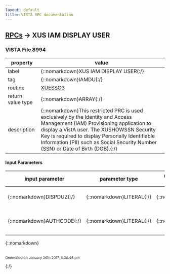 ```yaml
---
layout: default
title: VISTA RPC documentation
---
```




## [RPCs](TableOfContent.md) &#8594; XUS IAM DISPLAY USER 



### VISTA File 8994 


 property | value 
--- | --- 
 label | {::nomarkdown}XUS IAM DISPLAY USER{:/}
 tag | {::nomarkdown}IAMDU{:/}
 routine | [XUESSO3](http://code.osehra.org/dox/Routine_XUESSO3_source.html)
 return value type | {::nomarkdown}ARRAY{:/}
 description | {::nomarkdown}This restricted PRC is used exclusively by the Identity and Access Management (IAM) Provisioning application to display a VistA user. The XUSHOWSSN Security Key is required to display Personally Identifiable Information (PII) such as Social Security Number (SSN) or Date of Birth (DOB).{:/}

#### Input Parameters

| input parameter | parameter type | maximum data length | required | description | 
| --- | --- | --- | --- | --- | 
| {::nomarkdown}DISPDUZ{:/} | {::nomarkdown}LITERAL{:/} | {::nomarkdown}20{:/} | {::nomarkdown}true{:/} | {::nomarkdown}DUZ (IEN) of user to be displayed.{:/} | 
| {::nomarkdown}AUTHCODE{:/} | {::nomarkdown}LITERAL{:/} | {::nomarkdown}80{:/} | {::nomarkdown}true{:/} | {::nomarkdown}Security Phrase for IAM Provisioning Application.{:/} | 

{::nomarkdown} <br/><br/><p style="font-size: 11px">Generated on January 26th 2017, 8:30:46 pm</p>{:/}